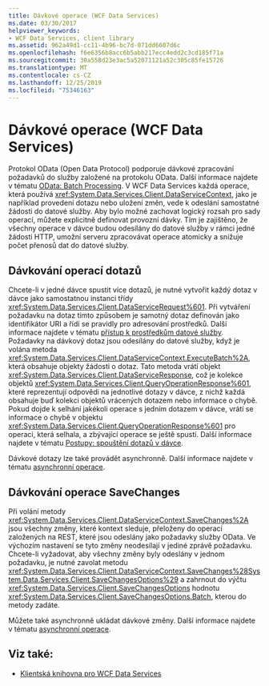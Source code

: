 ```yaml
---
title: Dávkové operace (WCF Data Services)
ms.date: 03/30/2017
helpviewer_keywords:
- WCF Data Services, client library
ms.assetid: 962a49d1-cc11-4b96-bc7d-071dd6607d6c
ms.openlocfilehash: f6e6356b8acc6b5abb217ecc4edd2c3cd185f71a
ms.sourcegitcommit: 30a558d23e3ac5a52071121a52c305c85fe15726
ms.translationtype: MT
ms.contentlocale: cs-CZ
ms.lasthandoff: 12/25/2019
ms.locfileid: "75346163"
---
```

# <a name="batching-operations-wcf-data-services"></a>Dávkové operace (WCF Data Services)
Protokol OData (Open Data Protocol) podporuje dávkové zpracování požadavků do služby založené na protokolu OData. Další informace najdete v tématu [OData: Batch Processing](https://www.odata.org/documentation/odata-version-2-0/batch-processing/). V WCF Data Services každá operace, která používá <xref:System.Data.Services.Client.DataServiceContext>, jako je například provedení dotazu nebo uložení změn, vede k odeslání samostatné žádosti do datové služby. Aby bylo možné zachovat logický rozsah pro sady operací, můžete explicitně definovat provozní dávky. Tím je zajištěno, že všechny operace v dávce budou odesílány do datové služby v rámci jedné žádosti HTTP, umožní serveru zpracovávat operace atomicky a snižuje počet přenosů dat do datové služby.  
  
## <a name="batching-query-operations"></a>Dávkování operací dotazů  
 Chcete-li v jedné dávce spustit více dotazů, je nutné vytvořit každý dotaz v dávce jako samostatnou instanci třídy <xref:System.Data.Services.Client.DataServiceRequest%601>. Při vytváření požadavku na dotaz tímto způsobem je samotný dotaz definován jako identifikátor URI a řídí se pravidly pro adresování prostředků. Další informace najdete v tématu [přístup k prostředkům datové služby](accessing-data-service-resources-wcf-data-services.md). Požadavky na dávkový dotaz jsou odesílány do datové služby, když je volána metoda <xref:System.Data.Services.Client.DataServiceContext.ExecuteBatch%2A>, která obsahuje objekty žádosti o dotaz. Tato metoda vrátí objekt <xref:System.Data.Services.Client.DataServiceResponse>, což je kolekce objektů <xref:System.Data.Services.Client.QueryOperationResponse%601>, které reprezentují odpovědi na jednotlivé dotazy v dávce, z nichž každá obsahuje buď kolekci objektů vrácených dotazem nebo informace o chybě. Pokud dojde k selhání jakékoli operace s jedním dotazem v dávce, vrátí se informace o chybě v objektu <xref:System.Data.Services.Client.QueryOperationResponse%601> pro operaci, která selhala, a zbývající operace se ještě spustí. Další informace najdete v tématu [Postupy: spouštění dotazů v dávce](how-to-execute-queries-in-a-batch-wcf-data-services.md).  
  
 Dávkové dotazy lze také provádět asynchronně. Další informace najdete v tématu [asynchronní operace](asynchronous-operations-wcf-data-services.md).  
  
## <a name="batching-the-savechanges-operation"></a>Dávkování operace SaveChanges  
 Při volání metody <xref:System.Data.Services.Client.DataServiceContext.SaveChanges%2A> jsou všechny změny, které kontext sleduje, přeloženy do operací založených na REST, které jsou odeslány jako požadavky služby OData. Ve výchozím nastavení se tyto změny neodesílají v jediné zprávě požadavku. Chcete-li vyžadovat, aby všechny změny byly odeslány v jednom požadavku, je nutné zavolat metodu <xref:System.Data.Services.Client.DataServiceContext.SaveChanges%28System.Data.Services.Client.SaveChangesOptions%29> a zahrnout do výčtu <xref:System.Data.Services.Client.SaveChangesOptions> hodnotu <xref:System.Data.Services.Client.SaveChangesOptions.Batch>, kterou do metody zadáte.  
  
 Můžete také asynchronně ukládat dávkové změny. Další informace najdete v tématu [asynchronní operace](asynchronous-operations-wcf-data-services.md).  
  
## <a name="see-also"></a>Viz také:

- [Klientská knihovna pro WCF Data Services](wcf-data-services-client-library.md)
